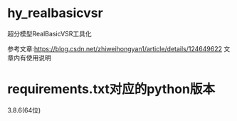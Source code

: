 # hy_realbasicvsr
超分模型RealBasicVSR工具化

参考文章:https://blog.csdn.net/zhiweihongyan1/article/details/124649622
文章内有使用说明

# requirements.txt对应的python版本
3.8.6(64位)
